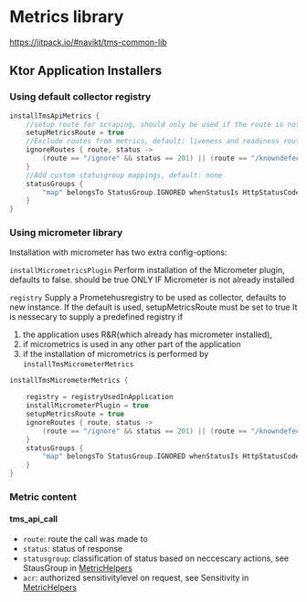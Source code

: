 
# Metrics library
 https://jitpack.io/#navikt/tms-common-lib

## Ktor Application Installers

### Using default collector registry
```kotlin
installTmsApiMetrics {
    //setup route for scraping, should only be used if the route is not already present. Default: false
    setupMetricsRoute = true
    //Exclude routes from metrics, default: liveness and readiness routes
    ignoreRoutes { route, status ->
        (route == "/ignore" && status == 201) || (route == "/knowndefect" && status == 500)
    }
    //Add custom statusgroup mappings, default: none
    statusGroups {
        "map" belongsTo StatusGroup.IGNORED whenStatusIs HttpStatusCode.BadRequest
    }
}
```

### Using micrometer library
Installation with micrometer has two extra config-options: 

`installMicrometricsPlugin`
Perform installation of the Micrometer plugin, defaults to false.
should be true ONLY IF Micrometer is not already installed

`registry`
Supply a Prometehusregistry to be used as collector, defaults to new instance.
If the default is used, setupMetricsRoute must be set to true
It is nessecary to supply a predefined registry if
1. the application uses R&R(which already has micrometer installed),
2. if micrometrics is used in any other part of the application
3. if the installation of micrometrics is performed by `installTmsMicrometerMetrics`


```kotlin
installTmsMicrometerMetrics {

    registry = registryUsedInApplication
    installMicrometerPlugin = true
    setupMetricsRoute = true
    ignoreRoutes { route, status ->
        (route == "/ignore" && status == 201) || (route == "/knowndefect" && status == 500)
    }
    statusGroups {
        "map" belongsTo StatusGroup.IGNORED whenStatusIs HttpStatusCode.BadRequest
    }
}

```

### Metric content

#### tms_api_call
* `route`: route the call was made to
* `status`: status of response
* `statusgroup`: classification of status based on neccescary actions, see StausGroup in [MetricHelpers](src/main/kotlin/nav/no/tms/common/metrics/MetricHelpers.kt)
* `acr`: authorized sensitivitylevel on request, see Sensitivity in [MetricHelpers](src/main/kotlin/nav/no/tms/common/metrics/MetricHelpers.kt)
